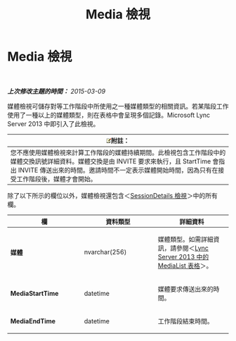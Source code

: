 ﻿---
title: Media 檢視
TOCTitle: Media 檢視
ms:assetid: 1a7b2e59-082e-4188-98ae-48ae9bd3494a
ms:mtpsurl: https://technet.microsoft.com/zh-tw/library/JJ687981(v=OCS.15)
ms:contentKeyID: 49889961
ms.date: 08/10/2015
mtps_version: v=OCS.15
ms.translationtype: HT
---

# Media 檢視

 

_**上次修改主題的時間：** 2015-03-09_

媒體檢視可儲存對等工作階段中所使用之一種媒體類型的相關資訊。若某階段工作使用了一種以上的媒體類型，則在表格中會呈現多個記錄。Microsoft Lync Server 2013 中即引入了此檢視。

<table>
<thead>
<tr class="header">
<th><img src="images/Gg398811.note(OCS.15).gif" title="note" alt="note" />附註：</th>
</tr>
</thead>
<tbody>
<tr class="odd">
<td>您不應使用媒體檢視來計算工作階段的媒體持續期間。此檢視包含工作階段中的媒體交換訊號詳細資料。媒體交換是由 INVITE 要求來執行，且 StartTime 會指出 INVITE 傳送出來的時間。邀請時間不一定表示媒體開始時間，因為只有在接受工作階段後，媒體才會開始。</td>
</tr>
</tbody>
</table>


除了以下所示的欄位以外，媒體檢視還包含＜[SessionDetails 檢視](lync-server-2013-sessiondetails-view.md)＞中的所有欄。


<table>
<colgroup>
<col style="width: 33%" />
<col style="width: 33%" />
<col style="width: 33%" />
</colgroup>
<thead>
<tr class="header">
<th>欄</th>
<th>資料類型</th>
<th>詳細資料</th>
</tr>
</thead>
<tbody>
<tr class="odd">
<td><p><strong>媒體</strong></p></td>
<td><p>nvarchar(256)</p></td>
<td><p>媒體類型。如需詳細資訊，請參閱＜<a href="lync-server-2013-medialist-table.md">Lync Server 2013 中的 MediaList 表格</a>＞。</p></td>
</tr>
<tr class="even">
<td><p><strong>MediaStartTime</strong></p></td>
<td><p>datetime</p></td>
<td><p>媒體要求傳送出來的時間。</p></td>
</tr>
<tr class="odd">
<td><p><strong>MediaEndTime</strong></p></td>
<td><p>datetime</p></td>
<td><p>工作階段結束時間。</p></td>
</tr>
</tbody>
</table>

